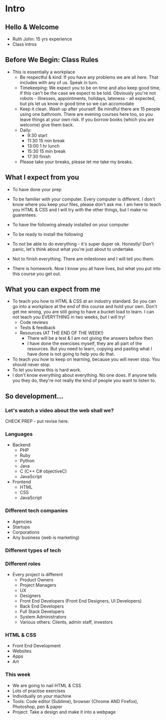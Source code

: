 # Intro

## Hello & Welcome

- Ruth John: 15 yrs experience
- Class intros

## Before We Begin: Class Rules

- This is essentially a workplace
	- Be respectful & kind: If you have any problems we are all here. That includes with any of us. Speak in turn.
	- Timekeeping: We expect you to be on time and also keep good time, if this can't be the case we expect to be told. Obviously you're not robots - illnesses, appointments, holidays, lateness - all expected, but pls let us know in good time so we can accomodate
	- Keep it clean. Wash up after yourself. Be mindful there are 15 people using one bathroom. There are evening courses here too, so you leave things at your own risk. If you borrow books (which you are welcome) give them back.
	- Daily:
		- 9:30 start
		- 11:30 15 min break
		- 13:00 1 hr lunch
		- 15:30 15 min break
		- 17:30 finish
	- Please take your breaks, please let me take my breaks.

## What I expect from you

- To have done your prep
- To be familier with your computer. Every computer is different. I don't know where you keep your files, please don't ask me. I am here to teach you HTML & CSS and I will try with the other things, but I make no guarentees.
- To have the following already installed on your computer

- To be ready to install the following

- To not be able to do everything - it's super duper ok. Honestly! Don't panic, let's think about what you're just about to undertake.
- Not to finish everything. There are milestones and I will tell you them.
- There is homework. Now I know you all have lives, but what you put into this course you get out.

## What you can expect from me

- To teach you how to HTML & CSS at an industry standard. So you can go into a workplace at the end of this course and hold your own. Don't get me wrong, you are still going to have a bucket load to learn. I can not teach you EVERYTHING in two weeks, _but_ I will try!
	- Code reviews
	- Tests & feedback
	- Resources (AT THE END OF THE WEEK!)
		- There will be a test & I am not giving the answers before then
		- I have done the exercises myself, they are all part of the resources. But you need to learn, copying and pasting what I have done is not going to help you do that.
- To teach you how to keep on learning, because you will never stop. You should never stop.
- To let you know this is hard work.
- I don't know everything about everything. No one does. If anyone tells you they do, they're not really the kind of people you want to listen to.

## So development...

### Let's watch a video about the web shall we?
CHECK PREP - put revise here.

### Languages

- Backend
	- PHP
	- Ruby
	- Python
	- Java
	- C (C++ C# objectiveC)
	- JavaScript
- Frontend
	- HTML
	- CSS
	- JavaScript

### Different tech companies

- Agencies
- Startups
- Corporations
- Any business (web is marketing)

### Different types of tech

### Different roles

- Every project is different
	- Product Owners
	- Project Managers
	- UX
	- Designers
	- Front End Developers (Front End Designers, UI Developers)
	- Back End Developers
	- Full Stack Developers
	- System Administrators
	- Various others: Clients, admin staff, investors

### HTML & CSS

- Front End Development
- Websites
- Apps
- Art

### This week

- We are going to nail HTML & CSS
- Lots of practise exercises
- Individually on *your* machine
- Tools: Code editor (Sublime), browser (Chrome AND Firefox), Photoshop, pen & paper
- Project: Take a design and make it into a webpage



